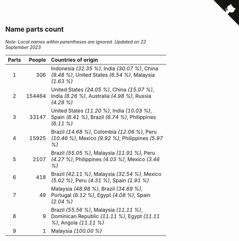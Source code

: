 ## Name parts count

*Note: Local names within parentheses are ignored.*
*Updated on 22 September 2023*

| Parts | People | Countries of origin |
| :--: | ---: | :--- |
| 1 | 306 | Indonesia *(32.35 %)*, India *(30.07 %)*, China *(9.48 %)*, United States *(6.54 %)*, Malaysia *(1.63 %)* |
| 2 | 154464 | United States *(24.05 %)*, China *(15.07 %)*, India *(8.26 %)*, Australia *(4.98 %)*, Russia *(4.28 %)* |
| 3 | 33147 | United States *(11.20 %)*, India *(10.03 %)*, Spain *(8.41 %)*, Brazil *(6.74 %)*, Philippines *(6.11 %)* |
| 4 | 15925 | Brazil *(14.68 %)*, Colombia *(12.06 %)*, Peru *(10.46 %)*, Mexico *(9.92 %)*, Philippines *(5.97 %)* |
| 5 | 2107 | Brazil *(55.05 %)*, Malaysia *(11.91 %)*, Peru *(4.27 %)*, Philippines *(4.03 %)*, Mexico *(3.46 %)* |
| 6 | 418 | Brazil *(42.11 %)*, Malaysia *(32.54 %)*, Mexico *(5.02 %)*, Peru *(4.31 %)*, Spain *(1.91 %)* |
| 7 | 49 | Malaysia *(48.98 %)*, Brazil *(34.69 %)*, Portugal *(6.12 %)*, Egypt *(4.08 %)*, Spain *(2.04 %)* |
| 8 | 9 | Brazil *(55.56 %)*, Malaysia *(11.11 %)*, Dominican Republic *(11.11 %)*, Egypt *(11.11 %)*, Angola *(11.11 %)* |
| 9 | 1 | Malaysia *(100.00 %)* |


<a href="https://github.com/jonatanklosko/wca_statistics" class="github-corner" aria-label="View source on Github"><svg width="80" height="80" viewBox="0 0 250 250" style="fill:#151513; color:#fff; position: absolute; top: 0; border: 0; right: 0;" aria-hidden="true"><path d="M0,0 L115,115 L130,115 L142,142 L250,250 L250,0 Z"></path><path d="M128.3,109.0 C113.8,99.7 119.0,89.6 119.0,89.6 C122.0,82.7 120.5,78.6 120.5,78.6 C119.2,72.0 123.4,76.3 123.4,76.3 C127.3,80.9 125.5,87.3 125.5,87.3 C122.9,97.6 130.6,101.9 134.4,103.2" fill="currentColor" style="transform-origin: 130px 106px;" class="octo-arm"></path><path d="M115.0,115.0 C114.9,115.1 118.7,116.5 119.8,115.4 L133.7,101.6 C136.9,99.2 139.9,98.4 142.2,98.6 C133.8,88.0 127.5,74.4 143.8,58.0 C148.5,53.4 154.0,51.2 159.7,51.0 C160.3,49.4 163.2,43.6 171.4,40.1 C171.4,40.1 176.1,42.5 178.8,56.2 C183.1,58.6 187.2,61.8 190.9,65.4 C194.5,69.0 197.7,73.2 200.1,77.6 C213.8,80.2 216.3,84.9 216.3,84.9 C212.7,93.1 206.9,96.0 205.4,96.6 C205.1,102.4 203.0,107.8 198.3,112.5 C181.9,128.9 168.3,122.5 157.7,114.1 C157.9,116.9 156.7,120.9 152.7,124.9 L141.0,136.5 C139.8,137.7 141.6,141.9 141.8,141.8 Z" fill="currentColor" class="octo-body"></path></svg></a><style>.github-corner:hover .octo-arm{animation:octocat-wave 560ms ease-in-out}@keyframes octocat-wave{0%,100%{transform:rotate(0)}20%,60%{transform:rotate(-25deg)}40%,80%{transform:rotate(10deg)}}@media (max-width:500px){.github-corner:hover .octo-arm{animation:none}.github-corner .octo-arm{animation:octocat-wave 560ms ease-in-out}}</style>
